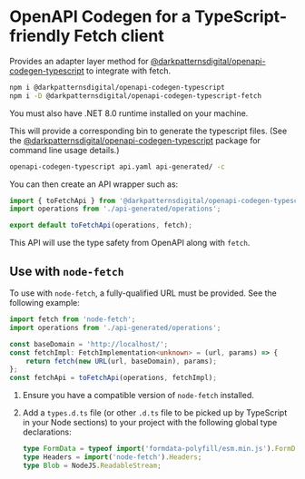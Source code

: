 # OpenAPI Codegen for a TypeScript-friendly Fetch client

Provides an adapter layer method for
[@darkpatternsdigital/openapi-codegen-typescript][1] to integrate with fetch.

```sh
npm i @darkpatternsdigital/openapi-codegen-typescript
npm i -D @darkpatternsdigital/openapi-codegen-typescript-fetch
```

You must also have .NET 8.0 runtime installed on your machine.

This will provide a corresponding bin to generate the typescript files. (See the
[@darkpatternsdigital/openapi-codegen-typescript][1] package for command line usage
details.)

```sh
openapi-codegen-typescript api.yaml api-generated/ -c
```

You can then create an API wrapper such as:

```ts
import { toFetchApi } from '@darkpatternsdigital/openapi-codegen-typescript-fetch';
import operations from './api-generated/operations';

export default toFetchApi(operations, fetch);
```

This API will use the type safety from OpenAPI along with `fetch`.

## Use with `node-fetch`

To use with `node-fetch`, a fully-qualified URL must be provided.  See the following example:

```typescript
import fetch from 'node-fetch';
import operations from './api-generated/operations';

const baseDomain = 'http://localhost/';
const fetchImpl: FetchImplementation<unknown> = (url, params) => {
	return fetch(new URL(url, baseDomain), params);
};
const fetchApi = toFetchApi(operations, fetchImpl);
```

1. Ensure you have a compatible version of `node-fetch` installed.
2. Add a `types.d.ts` file (or other `.d.ts` file to be picked up by TypeScript in your Node sections) to your project with the following global type declarations:

    ```typescript
    type FormData = typeof import('formdata-polyfill/esm.min.js').FormData;
    type Headers = import('node-fetch').Headers;
    type Blob = NodeJS.ReadableStream;
    ```

[1]: https://www.npmjs.com/package/@darkpatternsdigital/openapi-codegen-typescript